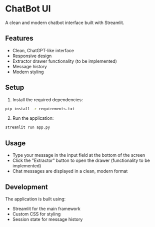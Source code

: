 # ChatBot UI

A clean and modern chatbot interface built with Streamlit.

## Features

- Clean, ChatGPT-like interface
- Responsive design
- Extractor drawer functionality (to be implemented)
- Message history
- Modern styling

## Setup

1. Install the required dependencies:
```bash
pip install -r requirements.txt
```

2. Run the application:
```bash
streamlit run app.py
```

## Usage

- Type your message in the input field at the bottom of the screen
- Click the "Extractor" button to open the drawer (functionality to be implemented)
- Chat messages are displayed in a clean, modern format

## Development

The application is built using:
- Streamlit for the main framework
- Custom CSS for styling
- Session state for message history 